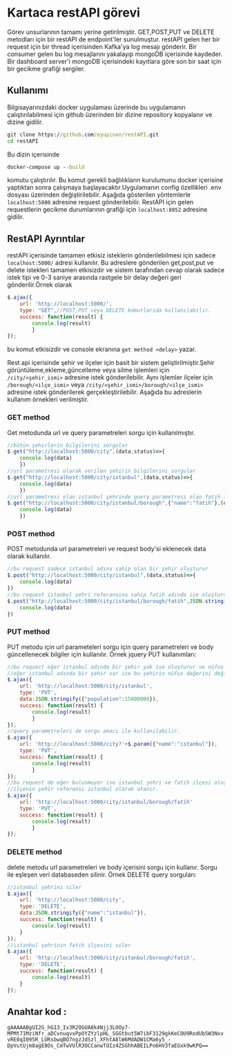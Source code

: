 # Kartaca restAPI görevi
Görev unsurlarının tamamı yerine getirilmiştir.
GET,POST,PUT ve DELETE metodları için bir restAPI de endpoint'ler sunulmuştur.
restAPI gelen her bir request için bir thread içerisinden Kafka'ya log mesajı gönderir.
Bir consumer gelen bu log mesajlarını yakalayıp mongoDB içerisinde kaydeder.
Bir dashboard server'i mongoDB içerisindeki kayıtlara göre son bir saat için bir gecikme grafiği sergiler.
## Kullanımı
Bilgisayarınızdaki docker uygulaması üzerinde bu uygulamanın çalıştırılabilmesi için github üzerinden bir
dizine repository kopyalanır ve dizine gidilir.
```bat
git clone https://github.com/eyupinan/restAPI.git
cd restAPI
```
Bu dizin içerisinde 
```bat
docker-compose up --build
```
komutu çalıştırılır. Bu komut gerekli bağlılıkların kurulumunu docker içerisine yaptıktan sonra çalışmaya 
başlayacaktır.Uygulamanın config özellikleri .env dosyası üzerinden değiştirilebilir.
Aşağıda gösterilen yöntemlerle ```localhost:5000``` adresine request gönderilebilir.
RestAPI için gelen requestlerin gecikme durumlarının grafiği için
```localhost:8052``` adresine gidilir.

## RestAPI Ayrıntılar
restAPI içerisinde tamamen etkisiz isteklerin gönderilebilmesi için sadece ```localhost:5000/``` adresi  kullanılır.
Bu adreslere gönderilen get,post,put ve delete istekleri tamamen etkisizdir ve sistem tarafından cevap olarak sadece istek tipi ve 0-3 saniye arasında rastgele bir delay değeri geri gönderilir.Örnek olarak 
```javascript
$.ajax({
    url: 'http://localhost:5000/',
    type: "GET",//POST,PUT veya DELETE komutlarıda kullanılabilir.
    success: function(result) {
        console.log(result)
        }
});
```
bu komut etkisizdir ve console ekranına ```get method <delay>``` yazar.

Rest api içerisinde şehir ve ilçeler için basit bir sistem geliştirilmiştir.Şehir görüntüleme,ekleme,güncelleme veya silme işlemleri için  ```/city/<şehir_ismi>``` adresine istek gönderilebilir. Aynı işlemler ilçeler için ```/borough/<ilçe_ismi>``` veya ```/city/<şehir_ismi>/borough/<ilçe_ismi>``` adresine istek gönderilerek gerçekleştirilebilir.
Aşağıda bu adreslerin kullanım örnekleri verilmiştir.

### GET method
Get metodunda url ve query parametreleri sorgu için kullanılmıştır.
```javascript
//bütün şehirlerin bilgilerini sorgular
$.get("http://localhost:5000/city",(data,status)=>{
    console.log(data)
    })
//url parametresi olarak verilen şehirin bilgilerini sorgular
$.get("http://localhost:5000/city/istanbul",(data,status)=>{
    console.log(data)
    })
//url parametresi olan istanbul şehrinde query parametresi olan fatih ismine sahip ilçeyi sorgular
$.get("http://localhost:5000/city/istanbul/borough",{"name":"fatih"},(data,status)=>{
    console.log(data)
    })
```
### POST method
POST metodunda url parametreleri ve request body'si eklenecek data olarak kullanılır.
``` javascript
//bu request sadece istanbul adına sahip olan bir şehir oluşturur
$.post("http://localhost:5000/city/istanbul",(data,status)=>{
    console.log(data)
})
//bu request istanbul şehri referansına sahip fatih adında içe oluşturur ve nüfus özelliği body içerisindeki değer olarak atanır
$.post("http://localhost:5000/city/istanbul/borough/fatih",JSON.stringify({"population":1234}),(data,status)=>{
    console.log(data)
})
```

### PUT method
PUT metodu için url parameteleri sorgu için query parametreleri ve body güncellenecek bilgiler için kullanılır.
Örnek jquery PUT kullanımları:
``` javascript
//bu request eğer istanbul adında bir şehir yok ise oluşturur ve nüfus değerini değiştirir.
//eğer istanbul adında bir şehir var ise bu şehirin nüfus değerini değiştirir.
$.ajax({
    url: 'http://localhost:5000/city/istanbul',
    type: 'PUT',
	data:JSON.stringify({"population":15000000}),
    success: function(result) {
        console.log(result)
        }
});
//query parametreleri de sorgu amacı ile kullanılabilir.
$.ajax({
    url: 'http://localhost:5000/city?'+$.param({"name":"istanbul"}),
    type: 'PUT',
    success: function(result) {
        console.log(result)
        }
});
//bu request de eğer bulunmuyor ise istanbul şehri ve fatih ilçesi oluştururlur. Fatih ilçesi zaten bulunuyor ise 
//ilçenin şehir referansı istanbul olarak atanır.
$.ajax({
    url: 'http://localhost:5000/city/istanbul/borough/fatih'
    type: 'PUT',
    success: function(result) {
        console.log(result)
        }
});
``` 


### DELETE method

delete metodu url parametreleri ve body içerisini sorgu için kullanır. Sorgu ile eşleşen veri databaseden silinir.
Örnek DELETE query sorguları:
``` javascript
//istanbul şehrini siler
$.ajax({
    url: 'http://localhost:5000/city',
    type: 'DELETE',
	data:JSON.stringify({"name":"istanbul"}),
    success: function(result) {
        console.log(result)
    }
});
//istanbul şehrinin fatih ilçesini siler
$.ajax({
    url: 'http://localhost:5000/city/istanbul/borough/fatih',
    type: 'DELETE',
    success: function(result) {
        console.log(result)
    }
});
```

## Anahtar kod : 
``` gAAAAABgUI2G_hG13_Ix3R2OGUA8k4Njj3LOOy7-MPMt71MziNfr_aDCvnuqvxPpOYZYzlpHL_SGGtbut5W7ibF3129gkKeCOU9RodUbSW3NxvvRE0qI095R_LURsbwqBO7ngzJdSzl_XFhtA8lW6MdADW1CMa6y5_-DpVutUjm8agE8Os_CmTwVUlR3OCCanwTdIz4ZSGhhABEILPo6HV3faEGxk9wKPQ== ```
